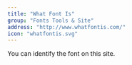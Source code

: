 ```yaml
---
title: "What Font Is"
group: "Fonts Tools & Site"
address: "http://www.whatfontis.com/"
icon: "whatfontis.svg"
---
```

You can identify the font on this site.
